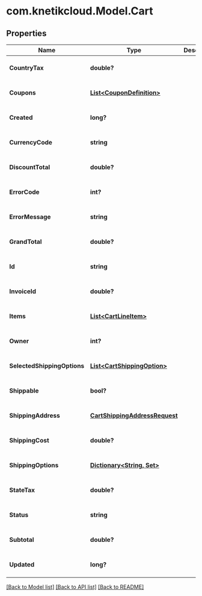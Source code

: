 # com.knetikcloud.Model.Cart
## Properties

Name | Type | Description | Notes
------------ | ------------- | ------------- | -------------
**CountryTax** | **double?** |  | [optional] [default to null]
**Coupons** | [**List&lt;CouponDefinition&gt;**](CouponDefinition.md) |  | [optional] [default to null]
**Created** | **long?** |  | [optional] [default to null]
**CurrencyCode** | **string** |  | [optional] [default to null]
**DiscountTotal** | **double?** |  | [optional] [default to null]
**ErrorCode** | **int?** |  | [optional] [default to null]
**ErrorMessage** | **string** |  | [optional] [default to null]
**GrandTotal** | **double?** |  | [optional] [default to null]
**Id** | **string** |  | [optional] [default to null]
**InvoiceId** | **double?** |  | [optional] [default to null]
**Items** | [**List&lt;CartLineItem&gt;**](CartLineItem.md) |  | [optional] [default to null]
**Owner** | **int?** |  | [optional] [default to null]
**SelectedShippingOptions** | [**List&lt;CartShippingOption&gt;**](CartShippingOption.md) |  | [optional] [default to null]
**Shippable** | **bool?** |  | [optional] [default to null]
**ShippingAddress** | [**CartShippingAddressRequest**](CartShippingAddressRequest.md) |  | [optional] [default to null]
**ShippingCost** | **double?** |  | [optional] [default to null]
**ShippingOptions** | [**Dictionary&lt;String, Set&gt;**](Set.md) |  | [optional] [default to null]
**StateTax** | **double?** |  | [optional] [default to null]
**Status** | **string** |  | [optional] [default to null]
**Subtotal** | **double?** |  | [optional] [default to null]
**Updated** | **long?** |  | [optional] [default to null]

[[Back to Model list]](../README.md#documentation-for-models) [[Back to API list]](../README.md#documentation-for-api-endpoints) [[Back to README]](../README.md)

